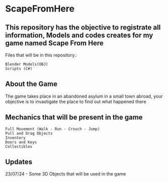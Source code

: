 # ScapeFromHere
## This repository has the objective to registrate all information, Models and codes creates for my game named Scape From Here
Files that will be in this repository.:

```
Blender Models(OBJ) 
Scripts (C#)
```
## About the Game
The game takes place in an abandoned asylum in a small town abroad, your objective is to invastigate the place to find out what happened there

## Mechanics that will be present in the game
```
Full Movement (Walk - Run - Crouch - Jump)
Pull and Drag Objects
Inventory
Doors and Keys
Collectibles
```
## Updates
23/07/24 - Some 3D Objects that will be used in the game
